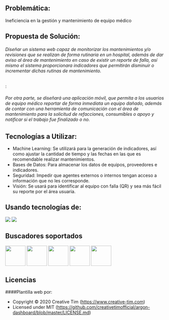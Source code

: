 ## Problemática: 
Ineficiencia en la gestión y mantenimiento de equipo médico
## Propuesta de Solución:
###### Diseñar un sistema web capaz de monitorizar los mantenimientos y/o revisiones que se realizan de forma rutinaria en un hospital, además de dar aviso al área de mantenimiento en caso de existir un reporte de falla, así mismo el sistema proporcionara indicadores que permitirán disminuir o incrementar dichas rutinas de mantenimiento. 
:
###### Por otra parte, se diseñará una aplicación móvil, que permita a los usuarios de equipo médico reportar de forma inmediata un equipo dañado, además de contar con una herramienta de comunicación con el área de mantenimiento para la solicitud de refacciones, consumibles o apoyo y notificar si el trabajo fue finalizado o no.

## Tecnologías a Utilizar:
- Machine Learning: Se utilizará para la generación de indicadores, así como ajustar la cantidad de tiempo y las fechas en las que es recomendable realizar mantenimientos.
- Bases de Datos: Para almacenar los datos de equipos, proveedores e indicadores.
- Seguridad: Impedir que agentes externos o internos tengan acceso a información que no les corresponde.
- Visión: Se usará para identificar al equipo con falla (QR) y sea más fácil su reporte por el área usuaria.

## Usando tecnologías de:
![](https://www.cloudbuilders.es/wp-content/uploads/2018/10/microsoft-azure-cloud-logo.png)
![](https://i0.wp.com/datarama.com.mx/wp-content/uploads/2017/04/microsoft-logo-png-1-e1493416904303.png)



## Buscadores soportados

<img src="https://s3.amazonaws.com/creativetim_bucket/github/browser/chrome.png" width="64" height="64"> <img src="https://s3.amazonaws.com/creativetim_bucket/github/browser/firefox.png" width="64" height="64"> <img src="https://s3.amazonaws.com/creativetim_bucket/github/browser/edge.png" width="64" height="64"> <img src="https://s3.amazonaws.com/creativetim_bucket/github/browser/safari.png" width="64" height="64"> <img src="https://s3.amazonaws.com/creativetim_bucket/github/browser/opera.png" width="64" height="64">

## Licencias

####Plantilla web por:
- Copyright &copy; 2020 Creative Tim (https://www.creative-tim.com)
- Licensed under MIT (https://github.com/creativetimofficial/argon-dashboard/blob/master/LICENSE.md)


